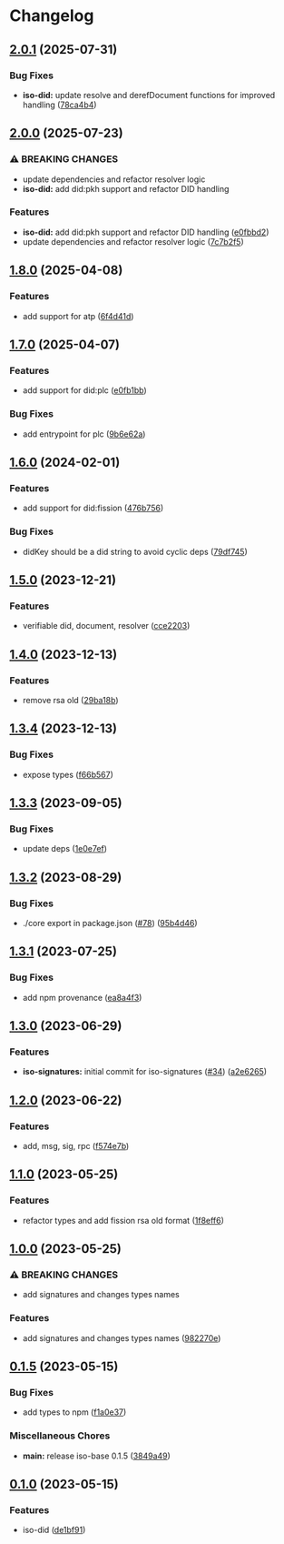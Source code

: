 # Changelog

## [2.0.1](https://github.com/hugomrdias/iso-repo/compare/iso-did-v2.0.0...iso-did-v2.0.1) (2025-07-31)


### Bug Fixes

* **iso-did:** update resolve and derefDocument functions for improved handling ([78ca4b4](https://github.com/hugomrdias/iso-repo/commit/78ca4b419ac89b3773733b502ff65e70f34b1cd6))

## [2.0.0](https://github.com/hugomrdias/iso-repo/compare/iso-did-v1.8.0...iso-did-v2.0.0) (2025-07-23)


### ⚠ BREAKING CHANGES

* update dependencies and refactor resolver logic
* **iso-did:** add did:pkh support and refactor DID handling

### Features

* **iso-did:** add did:pkh support and refactor DID handling ([e0fbbd2](https://github.com/hugomrdias/iso-repo/commit/e0fbbd2661196271f8ee8a45a89a2e3a67e4c44f))
* update dependencies and refactor resolver logic ([7c7b2f5](https://github.com/hugomrdias/iso-repo/commit/7c7b2f5613cc69da8f17f37a96c665ec97aa80cc))

## [1.8.0](https://github.com/hugomrdias/iso-repo/compare/iso-did-v1.7.0...iso-did-v1.8.0) (2025-04-08)


### Features

* add support for atp ([6f4d41d](https://github.com/hugomrdias/iso-repo/commit/6f4d41dd1faa028511754497281394826a51b810))

## [1.7.0](https://github.com/hugomrdias/iso-repo/compare/iso-did-v1.6.0...iso-did-v1.7.0) (2025-04-07)


### Features

* add support for did:plc ([e0fb1bb](https://github.com/hugomrdias/iso-repo/commit/e0fb1bbf581a9a90a1ca4bd3db52a5d9ebe5cd53))


### Bug Fixes

* add entrypoint for plc ([9b6e62a](https://github.com/hugomrdias/iso-repo/commit/9b6e62a71cf56a13986c2fb63453589d355f233f))

## [1.6.0](https://github.com/hugomrdias/iso-repo/compare/iso-did-v1.5.0...iso-did-v1.6.0) (2024-02-01)


### Features

* add support for did:fission ([476b756](https://github.com/hugomrdias/iso-repo/commit/476b7567299663a6fddf1897d44bc784d8e80f70))


### Bug Fixes

* didKey should be a did string to avoid cyclic deps ([79df745](https://github.com/hugomrdias/iso-repo/commit/79df74557fb3bf73200a3cd5ceb1460f2b52d0bd))

## [1.5.0](https://github.com/hugomrdias/iso-repo/compare/iso-did-v1.4.0...iso-did-v1.5.0) (2023-12-21)


### Features

* verifiable did, document, resolver ([cce2203](https://github.com/hugomrdias/iso-repo/commit/cce220371903a93c366216cced7b215a0f0127ad))

## [1.4.0](https://github.com/hugomrdias/iso-repo/compare/iso-did-v1.3.4...iso-did-v1.4.0) (2023-12-13)


### Features

* remove rsa old ([29ba18b](https://github.com/hugomrdias/iso-repo/commit/29ba18bdaca806c8c006697aa3e2b0572288c6e8))

## [1.3.4](https://github.com/hugomrdias/iso-repo/compare/iso-did-v1.3.3...iso-did-v1.3.4) (2023-12-13)


### Bug Fixes

* expose types ([f66b567](https://github.com/hugomrdias/iso-repo/commit/f66b5670f621cc1b6f3a4a33e8231ecce92189a2))

## [1.3.3](https://github.com/hugomrdias/iso-repo/compare/iso-did-v1.3.2...iso-did-v1.3.3) (2023-09-05)


### Bug Fixes

* update deps ([1e0e7ef](https://github.com/hugomrdias/iso-repo/commit/1e0e7ef49e0d48719672129d8aff5c4ddd225ad8))

## [1.3.2](https://github.com/hugomrdias/iso-repo/compare/iso-did-v1.3.1...iso-did-v1.3.2) (2023-08-29)


### Bug Fixes

* ./core export in package.json ([#78](https://github.com/hugomrdias/iso-repo/issues/78)) ([95b4d46](https://github.com/hugomrdias/iso-repo/commit/95b4d46df88b649a448ae927714bbb10b1022a89))

## [1.3.1](https://github.com/hugomrdias/iso-repo/compare/iso-did-v1.3.0...iso-did-v1.3.1) (2023-07-25)


### Bug Fixes

* add npm provenance ([ea8a4f3](https://github.com/hugomrdias/iso-repo/commit/ea8a4f3125d0775e92ed03f804344be2be66f05c))

## [1.3.0](https://github.com/hugomrdias/iso-repo/compare/iso-did-v1.2.0...iso-did-v1.3.0) (2023-06-29)


### Features

* **iso-signatures:** initial commit for iso-signatures ([#34](https://github.com/hugomrdias/iso-repo/issues/34)) ([a2e6265](https://github.com/hugomrdias/iso-repo/commit/a2e6265ad14e1e2bb39d86642efbd79ee09a5357))

## [1.2.0](https://github.com/hugomrdias/iso-repo/compare/iso-did-v1.1.0...iso-did-v1.2.0) (2023-06-22)


### Features

* add, msg, sig, rpc ([f574e7b](https://github.com/hugomrdias/iso-repo/commit/f574e7bbba8fcc783f534a669ef156071afc804f))

## [1.1.0](https://github.com/hugomrdias/iso-repo/compare/iso-did-v1.0.0...iso-did-v1.1.0) (2023-05-25)


### Features

* refactor types and add fission rsa old format ([1f8eff6](https://github.com/hugomrdias/iso-repo/commit/1f8eff6f8f68475d2771909f7b9393d245496476))

## [1.0.0](https://github.com/hugomrdias/iso-repo/compare/iso-did-v0.1.5...iso-did-v1.0.0) (2023-05-25)


### ⚠ BREAKING CHANGES

* add signatures and changes types names

### Features

* add signatures and changes types names ([982270e](https://github.com/hugomrdias/iso-repo/commit/982270ec803ad1a1bc3f955c9ce2cf2c1d123a8f))

## [0.1.5](https://github.com/hugomrdias/iso-repo/compare/iso-did-v0.1.0...iso-did-v0.1.5) (2023-05-15)


### Bug Fixes

* add types to npm ([f1a0e37](https://github.com/hugomrdias/iso-repo/commit/f1a0e3782d3f48afd299917334a9d2d9d82a6275))


### Miscellaneous Chores

* **main:** release iso-base 0.1.5 ([3849a49](https://github.com/hugomrdias/iso-repo/commit/3849a49eb867fbdaf3ed95173144b448d4a42f4c))

## [0.1.0](https://github.com/hugomrdias/iso-repo/compare/iso-did-v0.0.1...iso-did-v0.1.0) (2023-05-15)


### Features

* iso-did ([de1bf91](https://github.com/hugomrdias/iso-repo/commit/de1bf9141e04c967da353cf7ef59aa072017747a))
